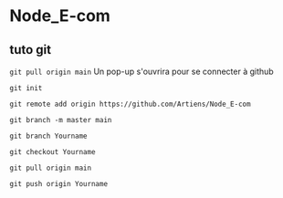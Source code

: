 # Node_E-com
## tuto git
`git pull origin main` Un pop-up s'ouvrira pour se connecter à github

`git init`

`git remote add origin https://github.com/Artiens/Node_E-com`

`git branch -m master main`

`git branch Yourname`

`git checkout Yourname`

`git pull origin main`

`git push origin Yourname`


